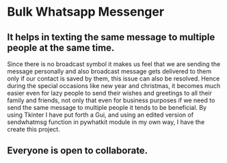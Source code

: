 # Bulk Whatsapp Messenger
## It helps in texting the same message to multiple people at the  same time. 
Since there is no broadcast symbol it makes us feel that we are sending the message personally and also broadcast message gets delivered to them only if our contact is saved by them, this issue can also be resolved. 
Hence during the special occasions like new year and christmas, it becomes much easier even for lazy people to send their wishes and greetings to all their family and friends, 
not only that even for business purposes if we need to send the same message to multiple people it tends to be beneficial. 
By using Tkinter I have put forth a Gui, and using an edited version of sendwhatmsg function in pywhatkit module in my own way, I have  the create this project.
## Everyone is open to collaborate.
